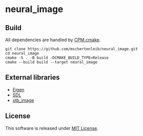 # neural_image

## Build

All dependencies are handled
by [CPM.cmake](https://github.com/cpm-cmake/CPM.cmake).

```
git clone https://github.com/mschertenleib/neural_image.git
cd neural_image
cmake -S . -B build -DCMAKE_BUILD_TYPE=Release
cmake --build build --target neural_image
```

## External libraries

- [Eigen](https://github.com/libeigen/eigen)
- [SDL](https://github.com/libsdl-org/SDL)
- [stb_image](https://github.com/nothings/stb)

## License

This software is released under [MIT License](LICENSE).
